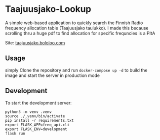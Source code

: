 # Taajuusjako-Lookup

A simple web-based application to quickly search the Finnish Radio frequency allocation table (Taajuusjako taulukko). 
I made this because scrolling thru a huge pdf to find allocation for specific frequncies is a PItA

Site: [taajuusjako.bololoo.com](https://taajuusjako.bololoo.com)

## Usage
simply Clone the repository and run `docker-compose up -d` to build the image  and start the server in production mode

## Development
To start the development server:
```
python3 -m venv .venv
source ./.venv/bin/activate
pip install -r requirements.txt
export FLASK_APP=freq_api.cli
export FLASK_ENV=development
flask run
```
